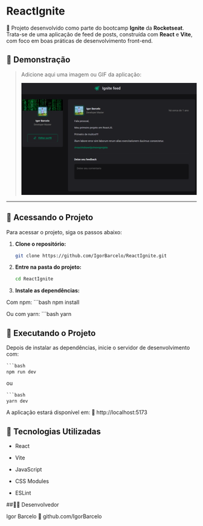 # ReactIgnite

🚀 Projeto desenvolvido como parte do bootcamp **Ignite** da **Rocketseat**. Trata-se de uma aplicação de feed de posts, construída com **React** e **Vite**, com foco em boas práticas de desenvolvimento front-end.

## 📸 Demonstração

> Adicione aqui uma imagem ou GIF da aplicação:
>
> ![Demonstração do projeto](./public/demo.png)

---

## 📂 Acessando o Projeto

Para acessar o projeto, siga os passos abaixo:

1. **Clone o repositório:**

   ```bash
   git clone https://github.com/IgorBarcelo/ReactIgnite.git

2. **Entre na pasta do projeto:**

    ```bash
    cd ReactIgnite

3. **Instale as dependências:**

Com npm:
    ```bash
    npm install

Ou com yarn:
    ```bash
    yarn

## 🚀 Executando o Projeto

Depois de instalar as dependências, inicie o servidor de desenvolvimento com:

    ```bash
    npm run dev

ou

    ```bash
    yarn dev


A aplicação estará disponível em:
🔗 http://localhost:5173

## 🧰 Tecnologias Utilizadas

- React

- Vite

- JavaScript

- CSS Modules

- ESLint

##👨‍💻 Desenvolvedor

Igor Barcelo
🔗 github.com/IgorBarcelo